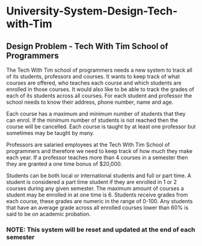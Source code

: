 # University-System-Design-Tech-with-Tim
## Design Problem - Tech With Tim School of Programmers

The Tech With Tim school of programmers needs a new system to track all of its students, professors and courses. It wants to keep track of what courses are offered, who teaches each course and which students are enrolled in those courses. It would also like to be able to track the grades of each of its students across all courses. For each student and professor the school needs to know their address, phone number, name and age.

Each course has a maximum and minimum number of students that they can enrol. If the minimum number of students is not reached then the course will be cancelled. Each course is taught by at least one professor but sometimes may be taught by many. 

Professors are salaried employees at the Tech With Tim School of programmers and therefore we need to keep track of how much they make each year. If a professor teaches more than 4 courses in a semester then they are granted a one time bonus of $20,000. 

Students can be both local or international students and full or part time. A student is considered a part time student if they are enrolled in 1 or 2 courses during any given semester. The maximum amount of courses a student may be enrolled in at one time is 6. Students receive grades from each course, these grades are numeric in the range of 0-100. Any students that have an average grade across all enrolled courses lower than 60% is said to be on academic probation.

### NOTE: This system will be reset and updated at the end of each semester
